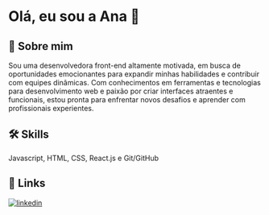 
# Olá, eu sou a Ana 👋


## 🚀 Sobre mim
Sou uma desenvolvedora front-end altamente motivada, em busca de oportunidades emocionantes para expandir minhas habilidades e contribuir com equipes dinâmicas. Com conhecimentos em ferramentas e tecnologias para desenvolvimento web e paixão por criar interfaces atraentes e funcionais, estou pronta para enfrentar novos desafios e aprender com profissionais experientes.


## 🛠 Skills
Javascript, HTML, CSS, React.js e Git/GitHub


## 🔗 Links
[![linkedin](https://img.shields.io/badge/linkedin-0A66C2?style=for-the-badge&logo=linkedin&logoColor=white)](https://www.linkedin.com/in/ana-fl%C3%A1via-neves%F0%9F%8C%88-27064023b/)


